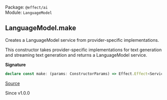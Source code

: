 Package: `@effect/ai`<br />
Module: `LanguageModel`<br />

## LanguageModel.make

Creates a LanguageModel service from provider-specific implementations.

This constructor takes provider-specific implementations for text generation
and streaming text generation and returns a LanguageModel service.

**Signature**

```ts
declare const make: (params: ConstructorParams) => Effect.Effect<Service>
```

[Source](https://github.com/Effect-TS/effect/tree/main/packages/ai/ai/src/LanguageModel.ts#L562)

Since v1.0.0